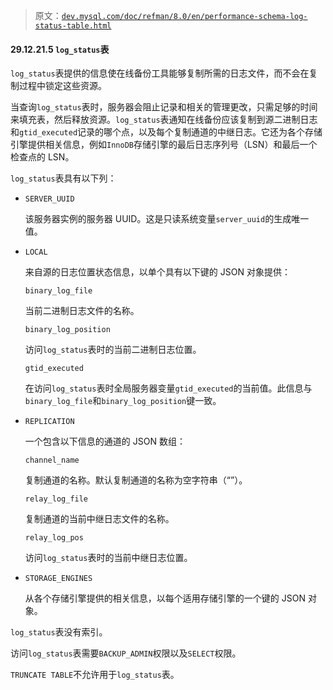 > 原文：[`dev.mysql.com/doc/refman/8.0/en/performance-schema-log-status-table.html`](https://dev.mysql.com/doc/refman/8.0/en/performance-schema-log-status-table.html)

#### 29.12.21.5 `log_status`表

`log_status`表提供的信息使在线备份工具能够复制所需的日志文件，而不会在复制过程中锁定这些资源。

当查询`log_status`表时，服务器会阻止记录和相关的管理更改，只需足够的时间来填充表，然后释放资源。`log_status`表通知在线备份应该复制到源二进制日志和`gtid_executed`记录的哪个点，以及每个复制通道的中继日志。它还为各个存储引擎提供相关信息，例如`InnoDB`存储引擎的最后日志序列号（LSN）和最后一个检查点的 LSN。

`log_status`表具有以下列：

+   `SERVER_UUID`

    该服务器实例的服务器 UUID。这是只读系统变量`server_uuid`的生成唯一值。

+   `LOCAL`

    来自源的日志位置状态信息，以单个具有以下键的 JSON 对象提供：

    `binary_log_file`

    当前二进制日志文件的名称。

    `binary_log_position`

    访问`log_status`表时的当前二进制日志位置。

    `gtid_executed`

    在访问`log_status`表时全局服务器变量`gtid_executed`的当前值。此信息与`binary_log_file`和`binary_log_position`键一致。

+   `REPLICATION`

    一个包含以下信息的通道的 JSON 数组：

    `channel_name`

    复制通道的名称。默认复制通道的名称为空字符串（“”）。

    `relay_log_file`

    复制通道的当前中继日志文件的名称。

    `relay_log_pos`

    访问`log_status`表时的当前中继日志位置。

+   `STORAGE_ENGINES`

    从各个存储引擎提供的相关信息，以每个适用存储引擎的一个键的 JSON 对象。

`log_status`表没有索引。

访问`log_status`表需要`BACKUP_ADMIN`权限以及`SELECT`权限。

`TRUNCATE TABLE`不允许用于`log_status`表。
